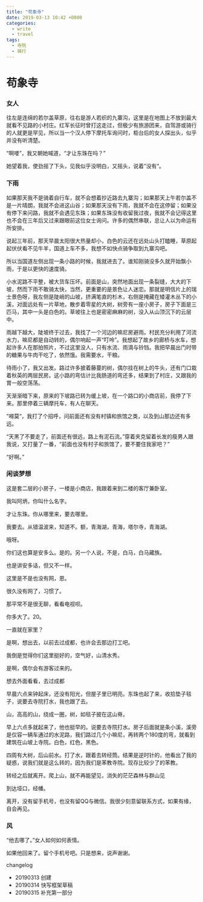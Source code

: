 ```yaml
---
title: "苟象寺"
date: 2019-03-13 10:42 +0800
categories:
  - write
  - travel
tags:
  - 寺院
  - 骑行
---
```


# 苟象寺

### 女人

往左是连绵的若尔盖草原，往右是游人若织的九寨沟，这里是在地图上不放到最大就看不见路的小村庄。红军长征时曾打这走过，但极少有旅游团来，自驾游或骑行的人就更是罕见，所以当一个汉人停下摩托车询问时，柜台后的女人探出头，似乎并没有听清楚。

“啊喽”，我又朝她喊道，“才让东珠在吗？”

她望着我，使劲摇了下头，见我似乎没明白，又摇头，说着”没有“。


### 下雨

如果那天我不是骑着自行车，就不会想着抄近路去九寨沟；如果那天上午若尔盖不是一片晴朗，我就不会进这山谷；如果那天没有下雨，我就不会在这停留；如果没有停下来问路，我就不会遇见东珠；如果东珠没有收留我过夜，我就不会记得这里也不会在三年后又过来跟眼前这位女士询问。许多的偶然串联，总让人以为命运有所安排。

说起三年前，那天早晨太阳很大热量却小，白色的云还在远处山头打瞌睡，草原起起伏伏看不见牛羊，国道上车不多，我想不如快点骑争取到九寨沟吧。

所以当国道左侧出现一条小路的时候，我就进去了。谁知刚骑没多久就开始飘小雨，于是以更快的速度骑。

小水泥路不平整，被大货车压坏。前面是山，突然地面出现一条裂缝，大大的下坡，然而下雨不敢骑太快，当然，更重要的是景色让人迷恋。那就是明信片上的瑞士景色呀，我左侧是陡峭的山坡，挤满笔直的杉木，右侧是掩藏在矮灌木丛下的小溪，对面远处有一片草地，散步着零星的大树，树旁有一座小房子，房子下面是三匹马，其中一头是白色的。草坡往上也是密密麻麻的树，没入从山顶沉下的云层中。

雨越下越大，陡坡终于过去，我找了一个河边的嘛尼房避雨。村民充分利用了河流水力，嘛尼都是自动转的，偶尔响起一声“叮呤”。我想起了故乡的廊桥与水车，想起许多人在那拍照片，不过这里没人，只有水流、雨滴与铃铛。我把早晨出门时带的糖果与牛肉干吃了，依然饿。我需要水，干粮。

待雨小了，我又出发。路过许多披着藤蔓的树，偶尔挂在树上的牛头，还有门口栽着秋英的两层民房。这小路的弯估计比我肠道的弯还多，结果到了村庄，又跟我的胃一般空荡荡。

天渐渐暗下来，原来的下坡路已转为缓上坡，在一个路口的小商店前，我停了下来。那里停着三辆摩托车，有人在聊天。

”嘚莫“，我打了个招呼，问前面还有没有村镇和旅馆之类，以及到山那边还有多远。

“天黑了不要走了，前面还有很远，路上有泥石流。”穿着夹克留着长发的瘦男人跟我说，又打量了一番，“前面也没有村子和旅馆了，要不要住我家吧？”

“好啊。”

### 闲谈梦想

这是套二层的小房子，一楼是小商店，我跟着来到二楼的客厅兼卧室。

我叫阿炳，你叫什么名字。

才让东珠。你从哪里来，要去哪里。

我要去。从错温波来，知道不。额，青海湖，青海，塔尔寺，青海湖。

哦呀。

你们这也算是安多么。是的。另一个人说，不是，白马，白马藏族。

也是讲安多话，但又不一样。

这里是不是也没有网，恩。

很久没有网了，习惯了。

那平常不是很无聊，看看电视呗。

你多大了。20。

一直就在家里？

是啊，想出去，以前去过成都，也许会去那边打工吧。

我倒是觉得你们这里挺好的，空气好，山清水秀。

是啊，偶尔会有游客过来的。

想去外面看看，去过成都

早晨六点来钟起床，还没有阳光，但屋子里已明亮。东珠也起了来，收拾垫子毯子，说要去寺院打水，我也跟了去。

山，高高的山，绕成一圈，树，如毯子披在这山脊。


早上六点多就起来了，他也挺早的。说要去寺院打水。房子后面就是条小溪，溪旁是仅容一辆车通过的水泥路，我们路过几个小嘛尼，再转两个180度的弯，就看到建筑在山坡上寺院。白色，红色，黑色。

四周有大树，后山前水。打了水，跟着去转经筒。结果是逆时针的，他看出了我的疑惑，说我们就是这么转的，因为我们是苯教寺院。现存比较少了的苯教。


转经之后就离开。爬上山，就不再能望见，消失的茫茫森林与群山见

到达垭口，经幡。

离开，没有留手机号，也没有留QQ与微信。我很少刻意留联系方式，如果有缘，自会再见。

### 风

“他去哪了。”女人如何如何表情。

如果他回来了。留个手机号吧。只是想来，说声谢谢。

changelog
- 20190313 创建
- 20190314 快写框架草稿
- 20190315 补充第一部分
